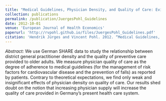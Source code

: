 ```yaml
---
title: "Medical Guidelines, Physician Density, and Quality of Care: Evidence from German SHARE Data"
collection: publications
permalink: /publication/JuergesPohl_Guidelines
date: 2012-10-01
venue: 'European Journal of Health Economics'
paperurl: 'http://rvpohl.github.io/files/JuergesPohl_Guidelines.pdf'
citation: 'Hendrik Jürges and Vincent Pohl. 2012. “Medical Guidelines, Physician Density, and Quality of Care: Evidence from German SHARE Data.” <i>European Journal of Health Economics</i> 13(5), 635–649.'
---
```

<i>Abstract:</i> We use German SHARE data to study the relationship between district general practitioner density and the quality of preventive care provided to older adults. We measure physician quality of care as the degree of adherence to medical guidelines (for the management of risk factors for cardiovascular disease and the prevention of falls) as reported by patients. Contrary to theoretical expectations, we find only weak and insignificant effects of physician density on quality of care. Our results shed doubt on the notion that increasing physician supply will increase the quality of care provided in Germany’s present health care system.
